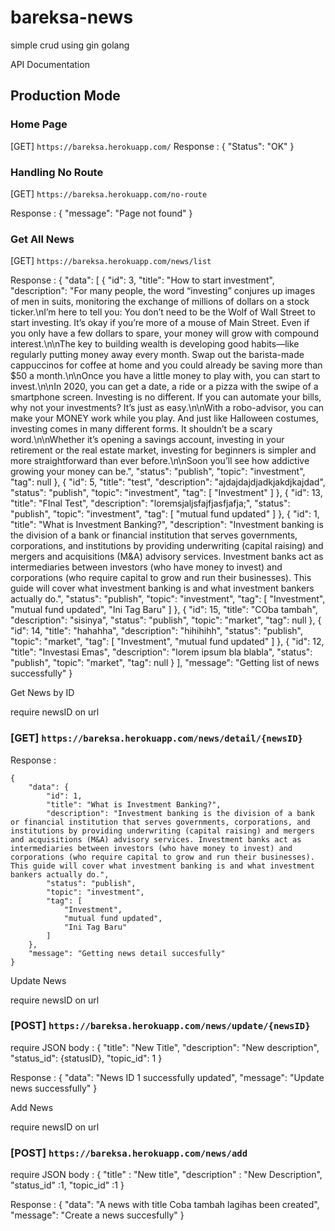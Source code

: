 # bareksa-news
simple crud using gin golang

API Documentation

## Production Mode

### Home Page
[GET] `https://bareksa.herokuapp.com/`
Response : 
{
"Status": "OK"
}

### Handling No Route

[GET] `https://bareksa.herokuapp.com/no-route`

Response : 
{
"message": "Page not found"
}

### Get All News

[GET] `https://bareksa.herokuapp.com/news/list`

Response : 
{
    "data": [
        {
            "id": 3,
            "title": "How to start investment",
            "description": "For many people, the word “investing” conjures up images of men in suits, monitoring the exchange of millions of dollars on a stock ticker.\nI’m here to tell you: You don’t need to be the Wolf of Wall Street to start investing. It’s okay if you’re more of a mouse of Main Street. Even if you only have a few dollars to spare, your money will grow with compound interest.\n\nThe key to building wealth is developing good habits—like regularly putting money away every month. Swap out the barista-made cappuccinos for coffee at home and you could already be saving more than $50 a month.\n\nOnce you have a little money to play with, you can start to invest.\n\nIn 2020, you can get a date, a ride or a pizza with the swipe of a smartphone screen. Investing is no different. If you can automate your bills, why not your investments? It’s just as easy.\n\nWith a robo-advisor, you can make your MONEY work while you play. And just like Halloween costumes, investing comes in many different forms. It shouldn’t be a scary word.\n\nWhether it’s opening a savings account, investing in your retirement or the real estate market, investing for beginners is simpler and more straightforward than ever before.\n\nSoon you’ll see how addictive growing your money can be.",
            "status": "publish",
            "topic": "investment",
            "tag": null
        },
        {
            "id": 5,
            "title": "test",
            "description": "ajdajdajdjadkjakdjkajdad",
            "status": "publish",
            "topic": "investment",
            "tag": [
                "Investment"
            ]
        },
        {
            "id": 13,
            "title": "FInal Test",
            "description": "loremsjaljsfajfjasfjafja;",
            "status": "publish",
            "topic": "investment",
            "tag": [
                "mutual fund updated"
            ]
        },
        {
            "id": 1,
            "title": "What is Investment Banking?",
            "description": "Investment banking is the division of a bank or financial institution that serves governments, corporations, and institutions by providing underwriting (capital raising) and mergers and acquisitions (M&A) advisory services. Investment banks act as intermediaries between investors (who have money to invest) and corporations (who require capital to grow and run their businesses). This guide will cover what investment banking is and what investment bankers actually do.",
            "status": "publish",
            "topic": "investment",
            "tag": [
                "Investment",
                "mutual fund updated",
                "Ini Tag Baru"
            ]
        },
        {
            "id": 15,
            "title": "COba tambah",
            "description": "sisinya",
            "status": "publish",
            "topic": "market",
            "tag": null
        },
        {
            "id": 14,
            "title": "hahahha",
            "description": "hihihihh",
            "status": "publish",
            "topic": "market",
            "tag": [
                "Investment",
                "mutual fund updated"
            ]
        },
        {
            "id": 12,
            "title": "Investasi Emas",
            "description": "lorem ipsum bla blabla",
            "status": "publish",
            "topic": "market",
            "tag": null
        }
    ],
    "message": "Getting list of news successfully"
}

Get News by ID 

require newsID on url

### [GET] `https://bareksa.herokuapp.com/news/detail/{newsID}`

Response : 
```
{
    "data": {
        "id": 1,
        "title": "What is Investment Banking?",
        "description": "Investment banking is the division of a bank or financial institution that serves governments, corporations, and institutions by providing underwriting (capital raising) and mergers and acquisitions (M&A) advisory services. Investment banks act as intermediaries between investors (who have money to invest) and corporations (who require capital to grow and run their businesses). This guide will cover what investment banking is and what investment bankers actually do.",
        "status": "publish",
        "topic": "investment",
        "tag": [
            "Investment",
            "mutual fund updated",
            "Ini Tag Baru"
        ]
    },
    "message": "Getting news detail succesfully"
}
```
Update News

require newsID on url

### [POST] `https://bareksa.herokuapp.com/news/update/{newsID}`

require JSON body : 
{
    "title": "New Title",
    "description": "New description",
    "status_id": {statusID},
    "topic_id": 1
}

Response : 
{
    "data": "News ID 1 successfully updated",
    "message": "Update news successfully"
}

Add News 

require newsID on url

### [POST] `https://bareksa.herokuapp.com/news/add`

require JSON body : 
{
	"title"	: "New title",
	"description" : "New Description",
	"status_id" :1,
	"topic_id" :1
}

Response : 
{
    "data": "A news with title Coba tambah lagihas been created",
    "message": "Create a news succesfully"
}




